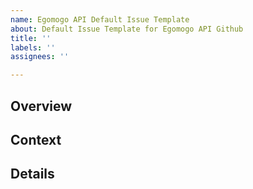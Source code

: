 ```yaml
---
name: Egomogo API Default Issue Template
about: Default Issue Template for Egomogo API Github
title: ''
labels: ''
assignees: ''

---
```


## Overview
<!-- 해당 이슈에 대한 간략히 설명해주세요. -->

## Context
<!-- 해당 이슈를 발행하는 배경이나 이유, 목적과 같은 내용을 설명해주세요. -->

## Details
<!-- 해당 이슈를 구현하거나 제안하기 위한 시나리오를 간략히 설명해주세요. -->
